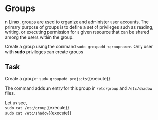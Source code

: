 # Groups

n Linux, groups are used to organize and administer user accounts. The primary purpose of groups is to define a set of privileges such as reading, writing, or executing permission for a given resource that can be shared among the users within the group.



Create a group using the command `sudo groupadd <groupname>`.
Only user with **sudo** privileges can create groups


## Task

Create a group:- `sudo groupadd projects`{{execute}}

The command adds an entry for this group in `/etc/group` and `/etc/shadow` files.

Let us see,  
`sudo cat /etc/group`{{execute}}  
`sudo cat /etc/shadow`{{execute}}  